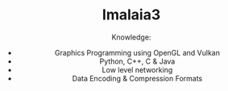 <div align="center">

<h1>Imalaia3</h1>
<p1>Knowledge:</p1>
  <ul>
    <li>Graphics Programming using OpenGL and Vulkan</li>
    <li>Python, C++, C & Java</li>
    <li>Low level networking</li>
    <li>Data Encoding & Compression Formats</li>
  </ul>
</div>
